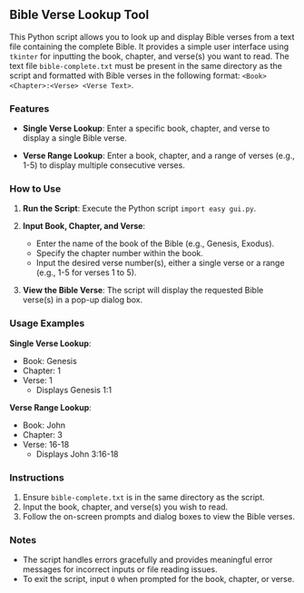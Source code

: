 ## Bible Verse Lookup Tool

This Python script allows you to look up and display Bible verses from a text file containing the complete Bible. It provides a simple user interface using `tkinter` for inputting the book, chapter, and verse(s) you want to read. The text file `bible-complete.txt` must be present in the same directory as the script and formatted with Bible verses in the following format: `<Book> <Chapter>:<Verse> <Verse Text>`.

### Features

- **Single Verse Lookup**: Enter a specific book, chapter, and verse to display a single Bible verse.
  
- **Verse Range Lookup**: Enter a book, chapter, and a range of verses (e.g., 1-5) to display multiple consecutive verses.

### How to Use

1. **Run the Script**: Execute the Python script `import easy gui.py`.
  
2. **Input Book, Chapter, and Verse**:
   - Enter the name of the book of the Bible (e.g., Genesis, Exodus).
   - Specify the chapter number within the book.
   - Input the desired verse number(s), either a single verse or a range (e.g., 1-5 for verses 1 to 5).

3. **View the Bible Verse**: The script will display the requested Bible verse(s) in a pop-up dialog box.

### Usage Examples

**Single Verse Lookup**:
- Book: Genesis
- Chapter: 1
- Verse: 1
  - Displays Genesis 1:1

**Verse Range Lookup**:
- Book: John
- Chapter: 3
- Verse: 16-18
  - Displays John 3:16-18

### Instructions

1. Ensure `bible-complete.txt` is in the same directory as the script.
2. Input the book, chapter, and verse(s) you wish to read.
3. Follow the on-screen prompts and dialog boxes to view the Bible verses.

### Notes

- The script handles errors gracefully and provides meaningful error messages for incorrect inputs or file reading issues.
- To exit the script, input `0` when prompted for the book, chapter, or verse.
